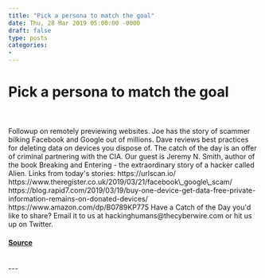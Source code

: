 ```yaml
---
title: "Pick a persona to match the goal"
date: Thu, 28 Mar 2019 05:00:00 -0000
draft: false
type: posts
categories: 
- 
---
```

# Pick a persona to match the goal

<br/>

<br/>
Followup on remotely previewing websites. Joe has the story of scammer bilking Facebook and Google out of millions. Dave reviews best practices for deleting data on devices you dispose of. The catch of the day is an offer of criminal partnering with the CIA. Our guest is Jeremy N. Smith, author of the book Breaking and Entering - the extraordinary story of a hacker called Alien. Links from today's stories: https://urlscan.io/ https://www.theregister.co.uk/2019/03/21/facebook\_google\_scam/ https://blog.rapid7.com/2019/03/19/buy-one-device-get-data-free-private-information-remains-on-donated-devices/ https://www.amazon.com/dp/B0789KP775 Have a Catch of the Day you'd like to share? Email it to us at hackinghumans@thecyberwire.com or hit us up on Twitter.

#### [Source](https://thecyberwire.com/podcasts/hacking-humans/42/notes)

<br/>
---

